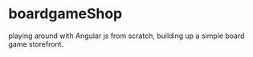 # boardgameShop
playing around with Angular js from scratch, building up a simple board game storefront.
